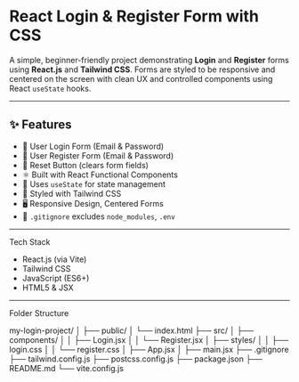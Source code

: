 # React Login & Register Form with  CSS

A simple, beginner-friendly project demonstrating **Login** and **Register** forms using **React.js** and **Tailwind CSS**. Forms are styled to be responsive and centered on the screen with clean UX and controlled components using React `useState` hooks.

---

## ✨ Features

- 🔐 User Login Form (Email & Password)
- 📝 User Register Form (Email & Password)
- 🧼 Reset Button (clears form fields)
- ⚛️ Built with React Functional Components
- 🧠 Uses `useState` for state management
- 🎨 Styled with Tailwind CSS
- 🖥️ Responsive Design, Centered Forms
- 🚫 `.gitignore` excludes `node_modules`, `.env`

---

 Tech Stack

- React.js (via Vite)
- Tailwind CSS
- JavaScript (ES6+)
- HTML5 & JSX

---

 Folder Structure

my-login-project/
│
├── public/
│ └── index.html
├── src/
│ ├── components/
│ │ ├── Login.jsx
│ │ └── Register.jsx
│ ├── styles/
│ │ ├── login.css
│ │ └── register.css
│ ├── App.jsx
│ ├── main.jsx
├── .gitignore
├── tailwind.config.js
├── postcss.config.js
├── package.json
├── README.md
└── vite.config.js


